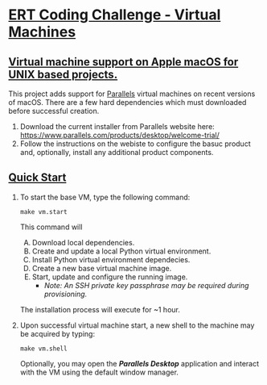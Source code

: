 # <ins>ERT Coding Challenge - Virtual Machines</ins>

## <ins>Virtual machine support on Apple macOS for UNIX based projects.</ins>

This project adds support for [Parallels](https://www.parallels.com/) virtual machines on recent versions of 
macOS.  There are a few hard dependencies which must downloaded before successful creation.

1. Download the current installer from Parallels website here: 
    https://www.parallels.com/products/desktop/welcome-trial/
2. Follow the instructions on the webiste to configure the basuc product and, optionally, install any additional 
   product components.

## <ins>Quick Start</ins>

1. To start the base VM, type the following command:
   ```
   make vm.start
   ```
   
   This command will
   1. Download local dependencies.
   2. Create and update a local Python virtual environment.
   3. Install Python virtual environment dependecies.
   4. Create a new base virtual machine image.
   5. Start, update and configure the running image.
      - _Note: An SSH private key passphrase may be required during provisioning._

   The installation process will execute for ~1 hour.

2. Upon successful virtual machine start, a new shell to the machine may be acquired by typing:
   ```
   make vm.shell
   ```
   
   Optionally, you may open the _**Parallels Desktop**_ application and interact with the VM using the default
   window manager.

<!--- Markdown CSS styling --->

<style>
    ol ol { list-style-type: upper-alpha; }
</style>
